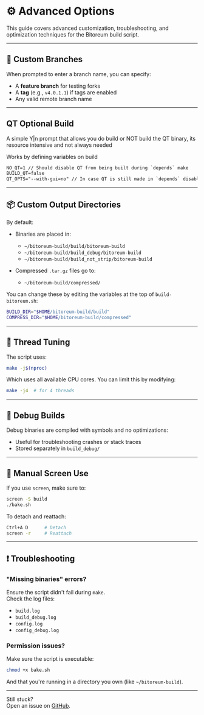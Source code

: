 # ⚙️ Advanced Options

This guide covers advanced customization, troubleshooting, and optimization techniques for the Bitoreum build script.

---

## 🧩 Custom Branches

When prompted to enter a branch name, you can specify:

- A **feature branch** for testing forks
- A **tag** (e.g., `v4.0.1.1`) if tags are enabled
- Any valid remote branch name

---

## QT Optional Build
A simple Y|n prompt that allows you do build or NOT build the QT binary, its resource intensive and not always needed

Works by defining variables on build

```diff
NO_QT=1 // Should disable QT from being built during `depends` make
BUILD_QT=false
QT_OPTS="--with-gui=no" // In case QT is still made in `depends` disabled build in configure stage
```
---

## 📦 Custom Output Directories

By default:

- Binaries are placed in:
  - `~/bitoreum-build/build/bitoreum-build`
  - `~/bitoreum-build/build_debug/bitoreum-build`
  - `~/bitoreum-build/build_not_strip/bitoreum-build`

- Compressed `.tar.gz` files go to:
  - `~/bitoreum-build/compressed/`

You can change these by editing the variables at the top of `build-bitoreum.sh`:

```bash
BUILD_DIR="$HOME/bitoreum-build/build"
COMPRESS_DIR="$HOME/bitoreum-build/compressed"
```
---

## 🧵 Thread Tuning

The script uses:

```bash
make -j$(nproc)
```

Which uses all available CPU cores. You can limit this by modifying:

```bash
make -j4  # for 4 threads
```

---

## 🧾 Debug Builds

Debug binaries are compiled with symbols and no optimizations:

- Useful for troubleshooting crashes or stack traces
- Stored separately in `build_debug/`

---

## 🛑 Manual Screen Use

If you use `screen`, make sure to:

```bash
screen -S build
./bake.sh
```

To detach and reattach:

```bash
Ctrl+A D      # Detach
screen -r     # Reattach
```
---

## ❗ Troubleshooting

### "Missing binaries" errors?

Ensure the script didn't fail during `make`.  
Check the log files:

- `build.log`
- `build_debug.log`
- `config.log`
- `config_debug.log`

### Permission issues?

Make sure the script is executable:

```bash
chmod +x bake.sh
```

And that you're running in a directory you own (like `~/bitoreum-build`).

---

Still stuck?  
Open an issue on [GitHub](https://github.com/Nikovash/bitoreum-builder/issues).

